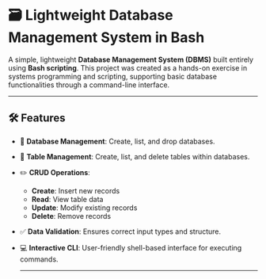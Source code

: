 # 🗃️ Lightweight Database Management System in Bash

A simple, lightweight **Database Management System (DBMS)** built entirely using **Bash scripting**. This project was created as a hands-on exercise in systems programming and scripting, supporting basic database functionalities through a command-line interface.

---

## 🛠 Features

- 📁 **Database Management**: Create, list, and drop databases.
- 📄 **Table Management**: Create, list, and delete tables within databases.
- ✏️ **CRUD Operations**:
  - **Create**: Insert new records
  - **Read**: View table data
  - **Update**: Modify existing records
  - **Delete**: Remove records
- ✅ **Data Validation**: Ensures correct input types and structure.
- 💻 **Interactive CLI**: User-friendly shell-based interface for executing commands.

  ---
